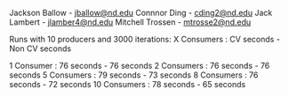 Jackson Ballow - jballow@nd.edu
Connnor Ding - cding2@nd.edu
Jack Lambert - jlamber4@nd.edu
Mitchell Trossen - mtrosse2@nd.edu

Runs with 10 producers and 3000 iterations:
X Consumers  : CV seconds - Non CV seconds

1 Consumer   : 76 seconds - 76 seconds
2 Consumers  : 76 seconds - 76 seconds
5 Consumers  : 79 seconds - 73 seconds
8 Consumers  : 76 seconds - 72 seconds
10 Consumers : 78 seconds - 65 seconds

